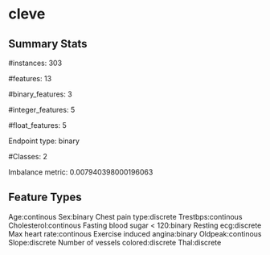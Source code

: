 # cleve

## Summary Stats

#instances: 303

#features: 13

  #binary_features: 3

  #integer_features: 5

  #float_features: 5

Endpoint type: binary

#Classes: 2

Imbalance metric: 0.007940398000196063

## Feature Types

 Age:continous
Sex:binary
Chest pain type:discrete
Trestbps:continous
Cholesterol:continous
Fasting blood sugar &lt; 120:binary
Resting ecg:discrete
Max heart rate:continous
Exercise induced angina:binary
Oldpeak:continous
Slope:discrete
Number of vessels colored:discrete
Thal:discrete

